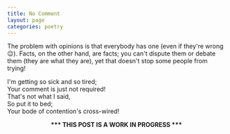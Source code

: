 ```yaml
---
title: No Comment
layout: page
categories: poetry
---
```


The problem with opinions is that everybody has one (even if they're wrong 😉). Facts, on the other hand, are facts; you can't dispute them or debate them (they are what they are), yet that doesn't stop some people from trying!

I'm getting so sick and so tired;<br>
Your comment is just not required!<br>
That's not what I said,<br>
So put it to bed;<br>
Your bode of contention's cross-wired!<br>

<center>
<b>*** THIS POST IS A WORK IN PROGRESS ***</b>
</center>
